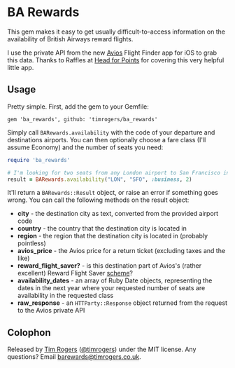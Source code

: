 # BA Rewards

This gem makes it easy to get usually difficult-to-access information
on the availability of British Airways reward flights.

I use the private API from the new [Avios](http://www.avios.com) Flight Finder app for iOS to grab this data. Thanks to Raffles at [Head for Points](http://www.headforpoints.com/2014/06/28/avios-flight-finder-app-launched/) for covering this very helpful little app.

## Usage

Pretty simple. First, add the gem to your Gemfile:

```
gem 'ba_rewards', github: 'timrogers/ba_rewards'
```

Simply call `BARewards.availability` with the code of your
departure and destinations airports. You can then optionally choose a fare class (I'll assume Economy) and the number of seats you need:

```ruby
require 'ba_rewards'

# I'm looking for two seats from any London airport to San Francisco in Business
result = BARewards.availability("LON", "SFO", :business, 2)
```

It'll return a `BARewards::Result` object, or raise an error if something goes wrong. You can call the following methods on the result object:

* __city__ - the destination city as text, converted from the provided airport code
* __country__ - the country that the destination city is located in
* __region__ - the region that the destination city is located in (probably pointless)
* __avios_price__ - the Avios price for a return ticket (excluding taxes and the like)
* __reward_flight_saver?__ - is this destination part of Avios's (rather excellent) Reward Flight Saver [scheme](http://www.avios.com/gb/en_gb/spend/reward-flight-saver)?
* __availability_dates__ - an array of Ruby Date objects, representing the dates in the next year where your requested number of seats are availability in the requested class
* __raw\_response__ - an `HTTParty::Response` object returned from the request to the Avios private API

## Colophon

Released by [Tim Rogers](http://timrogers.uk) ([@timrogers](https://twitter.com/timrogers)) under the MIT license. Any questions? Email <barewards@timrogers.co.uk>. 